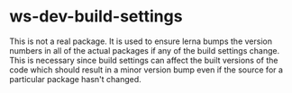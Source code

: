 # ws-dev-build-settings

This is not a real package.  It is used to ensure lerna bumps the version
numbers in all of the actual packages if any of the build settings change.
This is necessary since build settings can affect the built versions of
the code which should result in a minor version bump even if the source
for a particular package hasn't changed.
